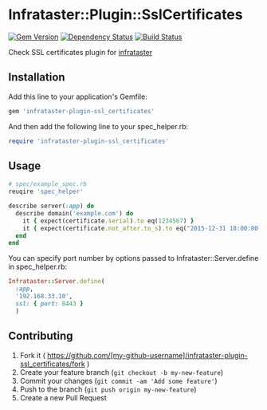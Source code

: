 # Infrataster::Plugin::SslCertificates

[![Gem Version](https://badge.fury.io/rb/infrataster-plugin-ssl_certificates.svg)](http://badge.fury.io/rb/infrataster-plugin-ssl_certificates)
[![Dependency Status](https://gemnasium.com/Kazuma/infrataster-plugin-ssl_certificates.svg)](https://gemnasium.com/Kazuma/infrataster-plugin-ssl_certificates)
[![Build Status](https://travis-ci.org/Kazuma/infrataster-plugin-ssl_certificates.svg?branch=master)](https://travis-ci.org/Kazuma/infrataster-plugin-ssl_certificates)

Check SSL certificates plugin for [infrataster](https://github.com/ryotarai/infrataster)

## Installation

Add this line to your application's Gemfile:

```ruby
gem 'infrataster-plugin-ssl_certificates'
```

And then add the following line to your spec_helper.rb:

```ruby
require 'infrataster-plugin-ssl_certificates'
```

## Usage

```ruby
# spec/example_spec.rb
reuqire 'spec_helper'

describe server(:app) do
  describe domain('example.com') do
    it { expect(certificate.serial).to eq(1234567) }
    it { expect(certificate.not_after.to_s).to eq("2015-12-31 18:00:00 UTC") }
  end
end
```

You can specify port number by options passed to Infrataster::Server.define in spec_helper.rb:

```ruby
Infrataster::Server.define(
  :app,
  '192.168.33.10',
  ssl: { port: 8443 }
  )
```

## Contributing

1. Fork it ( https://github.com/[my-github-username]/infrataster-plugin-ssl_certificates/fork )
2. Create your feature branch (`git checkout -b my-new-feature`)
3. Commit your changes (`git commit -am 'Add some feature'`)
4. Push to the branch (`git push origin my-new-feature`)
5. Create a new Pull Request
